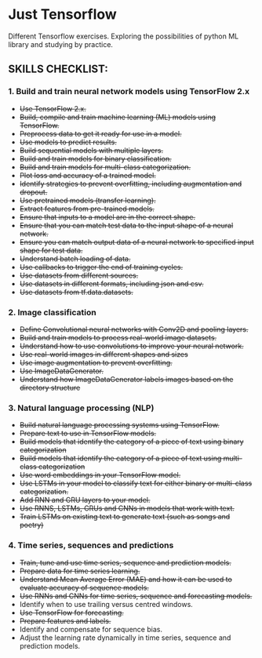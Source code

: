# Just Tensorflow
Different Tensorflow exercises. Exploring the possibilities of python ML library and studying by practice.

## SKILLS CHECKLIST:

### 1. Build and train neural network models using TensorFlow 2.x

- ~~Use TensorFlow 2.x.~~ 
- ~~Build, compile and train machine learning (ML) models using TensorFlow.~~ 
- ~~Preprocess data to get it ready for use in a model.~~ 
- ~~Use models to predict results.~~ 
- ~~Build sequential models with multiple layers.~~ 
- ~~Build and train models for binary classification.~~ 
- ~~Build and train models for multi-class categorization.~~ 
- ~~Plot loss and accuracy of a trained model.~~ 
- ~~Identify strategies to prevent overfitting, including augmentation and dropout.~~
- ~~Use pretrained models (transfer learning).~~ 
- ~~Extract features from pre-trained models.~~
- ~~Ensure that inputs to a model are in the correct shape.~~ 
- ~~Ensure that you can match test data to the input shape of a neural network.~~ 
- ~~Ensure you can match output data of a neural network to specified input shape for test data.~~ 
- ~~Understand batch loading of data.~~ 
- ~~Use callbacks to trigger the end of training cycles.~~
- ~~Use datasets from different sources.~~ 
- ~~Use datasets in different formats, including json and csv.~~ 
- ~~Use datasets from tf.data.datasets.~~ 

### 2. Image classification
- ~~Define Convolutional neural networks with Conv2D and pooling layers.~~
- ~~Build and train models to process real-world image datasets.~~
- ~~Understand how to use convolutions to improve your neural network.~~
- ~~Use real-world images in different shapes and sizes~~
- ~~Use image augmentation to prevent overfitting.~~
- ~~Use ImageDataGenerator.~~
- ~~Understand how ImageDataGenerator labels images based on the directory structure~~


### 3. Natural language processing (NLP)
- ~~Build natural language processing systems using TensorFlow.~~
- ~~Prepare text to use in TensorFlow models.~~
- ~~Build models that identify the category of a piece of text using binary categorization~~
- ~~Build models that identify the category of a piece of text using multi-class categorization~~
- ~~Use word embeddings in your TensorFlow model.~~
- ~~Use LSTMs in your model to classify text for either binary or multi-class categorization.~~
- ~~Add RNN and GRU layers to your model.~~
- ~~Use RNNS, LSTMs, GRUs and CNNs in models that work with text.~~
- ~~Train LSTMs on existing text to generate text (such as songs and poetry)~~


### 4. Time series, sequences and predictions
- ~~Train, tune and use time series, sequence and prediction models.~~
- ~~Prepare data for time series learning.~~
- ~~Understand Mean Average Error (MAE) and how it can be used to evaluate accuracy of sequence models.~~
- ~~Use RNNs and CNNs for time series, sequence and forecasting models.~~
- Identify when to use trailing versus centred windows.
- ~~Use TensorFlow for forecasting.~~
- ~~Prepare features and labels.~~
- Identify and compensate for sequence bias.
- Adjust the learning rate dynamically in time series, sequence and prediction models.
